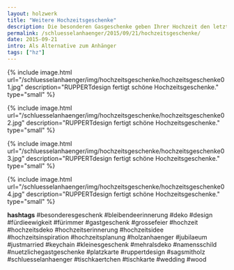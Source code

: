 ```yaml
---
layout: holzwerk
title: "Weitere Hochzeitsgeschenke"
description: Die besonderen Gasgeschenke geben Ihrer Hochzeit den letzten Schliff.
permalink: /schluesselanhaenger/2015/09/21/hochzeitsgeschenke/
date: 2015-09-21
intro: Als Alternative zum Anhänger
tags: ["hz"]
---
```



{% include image.html url="/schluesselanhaenger/img/hochzeitsgeschenke/hochzeitsgeschenke01.jpg" description="RUPPERTdesign fertigt schöne Hochzeitsgeschenke." type="small" %}

{% include image.html url="/schluesselanhaenger/img/hochzeitsgeschenke/hochzeitsgeschenke02.jpg" description="RUPPERTdesign fertigt schöne Hochzeitsgeschenke." type="small" %}

{% include image.html url="/schluesselanhaenger/img/hochzeitsgeschenke/hochzeitsgeschenke03.jpg" description="RUPPERTdesign fertigt schöne Hochzeitsgeschenke." type="small" %}

{% include image.html url="/schluesselanhaenger/img/hochzeitsgeschenke/hochzeitsgeschenke04.jpg" description="RUPPERTdesign fertigt schöne Hochzeitsgeschenke." type="small" %}

**hashtags**
#besonderesgeschenk
#bleibendeerinnerung
#deko
#design
#fürdieewigkeit
#fürimmer
#gastgeschenk
#grossefeier
#hochzeit
#hochzeitsdeko
#hochzeitserinnerung
#hochzeitsidee
#hochzeitsinspiration
#hochzeitsplanung
#holzanhaenger
#jubilaeum
#justmarried
#keychain
#kleinesgeschenk
#mehralsdeko
#namensschild
#nuetzlichegastgeschenke
#platzkarte
#ruppertdesign
#sagsmitholz
#schluesselanhaenger
#tischkaertchen
#tischkarte
#wedding
#wood
